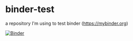 # binder-test
a repository I'm using to test binder (https://mybinder.org)

[![Binder](https://mybinder.org/badge.svg)](https://mybinder.org/v2/gh/aescherling/binder-test/master)
